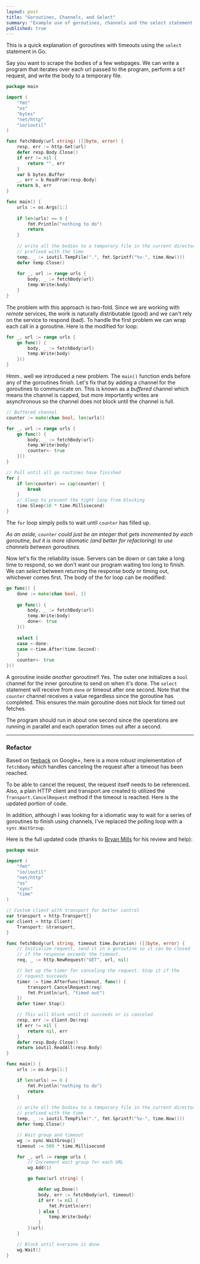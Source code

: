 ```yaml
---
layout: post
title: "Goroutines, Channels, and Select"
summary: "Example use of goroutines, channels and the select statement in Go."
published: true
---
```


This is a quick explanation of goroutines with timeouts using the `select` statement in Go.

Say you want to scrape the bodies of a few webpages. We can write a program that iterates over each url passed to the program, perform a `GET` request, and write the body to a temporary file.

```go
package main

import (
	"fmt"
    "os"
	"bytes"
    "net/http"
    "io/ioutil"
)

func fetchBody(url string) ([]byte, error) {
	resp, err := http.Get(url)
    defer resp.Body.Close()
    if err != nil {
    	return "", err
    }
    var b bytes.Buffer
    _, err = b.ReadFrom(resp.Body)
    return b, err
}

func main() {
	urls := os.Args[1:]
    
    if len(urls) == 0 {
    	fmt.Println("nothing to do")
        return
    }
    
    // write all the bodies to a temporary file in the current directory
    // prefixed with the time
	temp, _ := ioutil.TempFile(".", fmt.Sprintf("%v-", time.Now()))
    defer temp.Close()
    
    for _, url := range urls {
		body, _ := fetchBody(url)
        temp.Write(body)
    }
}
```

The problem with this approach is two-fold. Since we are working with _remote_ services, the work is naturally distributable (good) and we can't rely on the service to respond (bad). To handle the first problem we can wrap each call in a goroutine. Here is the modified for loop:

```go
for _, url := range urls {
    go func() {
        body, _ := fetchBody(url)
        temp.Write(body)
    }()
}
```

Hmm.. well we introduced a new problem. The `main()` function ends before any of the goroutines finish. Let's fix that by adding a channel for the goroutines to communicate on. This is known as a _buffered_ channel which means the channel is capped, but more importantly writes are asynchronous so the channel does not block until the channel is full.

```go
// Buffered channel
counter := make(chan bool, len(urls))

for _, url := range urls {
	go func() {
    	body, _ := fetchBody(url)
        temp.Write(body)
        counter<- true
    }()
}

// Poll until all go routines have finished
for {
	if len(counter) == cap(counter) {
    	break
    }
    // Sleep to prevent the tight loop from blocking
    time.Sleep(10 * time.Millisecond)
}
```

The `for` loop simply polls to wait until `counter` has filled up.

_As an aside, `counter` could just be an integer that gets incremented by each goroutine, but it is more idiomatic (and better for refactoring) to use channels between goroutines._

Now let's fix the reliability issue. Servers can be down or can take a long time to respond, so we don't want our program waiting too long to finish. We can _select_ between returning the response body or timing out, whichever comes first. The body of the for loop can be modified:

```go
go func() {
	done := make(chan bool, 1)
    
	go func() {
		body, _ := fetchBody(url)
    	temp.Write(body)
        done<- true
    }()
        
    select {
    case <-done:
    case <-time.After(time.Second):
    }
	counter<- true
}()
```

A goroutine inside _another_ goroutine!! Yes. The outer one initializes a `bool` channel for the inner goroutine to send on when it's done. The `select` statement will receive from `done` or timeout after one second. Note that the `counter` channel receives a value regardless since the goroutine has completed. This ensures the main goroutine does not block for timed out fetches.

The program should run in about one second since the operations are running in parallel and each operation times out after a second.

---

### Refactor

Based on [feeback](https://plus.google.com/106530954599911462020/posts/hKK1kxd6tE1) on Google+, here is a more robust implementation of `fetchBody` which handles canceling the request after a timeout has been reached.

To be able to cancel the request, the request itself needs to be referenced. Also, a plain HTTP client and transport are created to utilized the `Transport.CancelRequest` method if the timeout is reached. Here is the updated portion of code.

In addition, although I was looking for a idiomatic way to wait for a series of goroutines to finish using channels, I've replaced the polling loop with a `sync.WaitGroup`.

Here is the full updated code (thanks to [Bryan Mills](https://plus.google.com/102284724133933401859) for his review and help):

```go
package main

import (
    "fmt"
    "io/ioutil"
    "net/http"
    "os"
    "sync"
    "time"
)

// Custom client with transport for better control
var transport = http.Transport{}
var client = http.Client{
    Transport: &transport,
}

func fetchBody(url string, timeout time.Duration) ([]byte, error) {
    // Initialize request, send it in a goroutine so it can be closed
    // if the response exceeds the timeout.
    req, _ := http.NewRequest("GET", url, nil)

    // Set up the timer for canceling the request. Stop it if the
    // request succeeds
    timer := time.AfterFunc(timeout, func() {
        transport.CancelRequest(req)
        fmt.Println(url, "timed out")
    })
    defer timer.Stop()

    // This will block until it succeeds or is canceled
    resp, err := client.Do(req)
    if err != nil {
        return nil, err
    }
    defer resp.Body.Close()
    return ioutil.ReadAll(resp.Body)
}

func main() {
    urls := os.Args[1:]

    if len(urls) == 0 {
        fmt.Println("nothing to do")
        return
    }

    // write all the bodies to a temporary file in the current directory
    // prefixed with the time
    temp, _ := ioutil.TempFile(".", fmt.Sprintf("%v-", time.Now()))
    defer temp.Close()

    // Wait group and timeout
    wg := sync.WaitGroup{}
    timeout := 500 * time.Millisecond

    for _, url := range urls {
        // Increment wait group for each URL
        wg.Add(1)

        go func(url string) {

            defer wg.Done()
            body, err := fetchBody(url, timeout)
            if err != nil {
                fmt.Println(err)
            } else {
                temp.Write(body)
            }
        }(url)
    }

    // Block until everyone is done
    wg.Wait()
}
```
